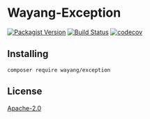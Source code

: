 # Wayang-Exception
[![Packagist Version](https://img.shields.io/packagist/v/wayang/exception)](https://packagist.org/packages/wayang/exception)
[![Build Status](https://github.com/yudhatamaaditiyara/Wayang-Exception/workflows/ci/badge.svg?branch=master)](https://github.com/yudhatamaaditiyara/Wayang-Exception/actions)
[![codecov](https://codecov.io/gh/yudhatamaaditiyara/Wayang-Exception/branch/master/graph/badge.svg?token=zL0K0ERwKe)](https://codecov.io/gh/yudhatamaaditiyara/Wayang-Exception)

## Installing
```
composer require wayang/exception
```

## License
[Apache-2.0](https://github.com/yudhatamaaditiyara/Wayang-Exception/blob/master/LICENSE)